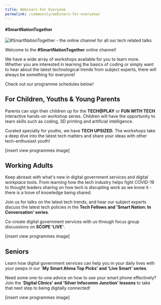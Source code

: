 ```yaml
---
title: Webinars For Everyone
permalink: /community/webinars-for-everyone/
---
```

#### **\#SmartNationTogether**

![#SmartNationTogether - the online channel for all our tech related talks](/images/SNT-Header.jpg "SmartNationTogether Header")

Welcome to the **#SmartNationTogether** online channel! 

We have a wide array of workshops available for you to learn more. Whether you are interested in learning the basics of coding or simply want to hear about the latest technological trends from subject experts, there will always be something for everyone! 

Check out our programme schedules below!

## **For Children, Youths & Young Parents**
Parents can sign their children up for the **TECH@PLAY** or **FUN WITH TECH** interactive hands-on workshop series. Children will have the opportunity to learn skills such as coding, 3D printing and artificial intelligence. 

Curated specially for youths, we have **TECH UPSIZED.** The workshops take a deep dive into the latest tech matters and share your ideas with other tech-enthusiast youth!

[insert view programmes image]
 
## **Working Adults**

Keep abreast with what's new in digital government services and digital workplace tools. From learning how the tech industry helps fight COVID-19 to thought leaders sharing on how tech is disrupting work as we know it - there is a trove of knowledge being shared.

Join us for talks on the latest tech trends, and hear our subject experts discuss the latest tech policies in the  **Tech Fellows and 'Smart Nation: In Conversation' series**.

Co-create digital government services with us through focus group discussions on  **SCOPE 'LIVE'**.

[insert view programmes image]

## **Seniors**
Learn how digital government services can help you in your daily lives with your peeps in our '**My Smart Ahma Top Picks' and 'Live Smart' series**.

Need some one-to-one advice on how to use your smart phone effectively? Join the '**Digital Clinics' and 'Silver Infocomm Junction' lessons** to take that next step to being digitally connected!

[insert view programmes image]
